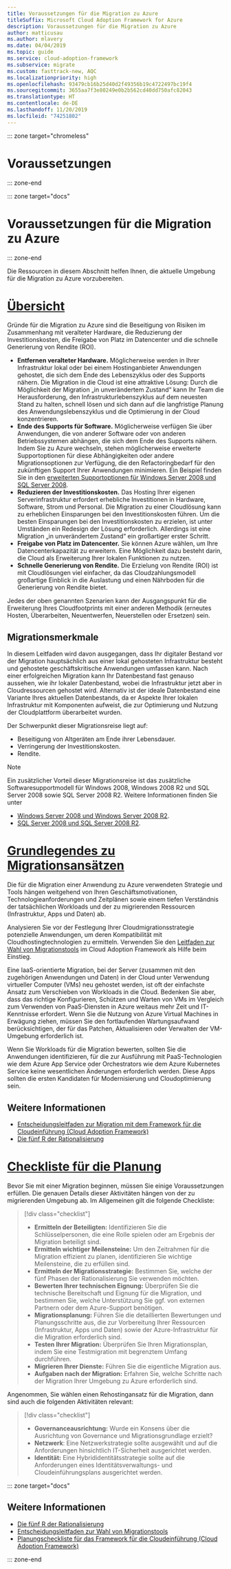 ```yaml
---
title: Voraussetzungen für die Migration zu Azure
titleSuffix: Microsoft Cloud Adoption Framework for Azure
description: Voraussetzungen für die Migration zu Azure
author: matticusau
ms.author: mlavery
ms.date: 04/04/2019
ms.topic: guide
ms.service: cloud-adoption-framework
ms.subservice: migrate
ms.custom: fasttrack-new, AQC
ms.localizationpriority: high
ms.openlocfilehash: 93479cb16b25d40d2f49356b19c4722497bc19f4
ms.sourcegitcommit: 3655aa7f3e80249e0b2b562cd40dd750afc82043
ms.translationtype: HT
ms.contentlocale: de-DE
ms.lasthandoff: 11/20/2019
ms.locfileid: "74251802"
---
```

::: zone target="chromeless"

# <a name="prerequisites"></a>Voraussetzungen

::: zone-end

::: zone target="docs"

# <a name="prerequisites-for-migrating-to-azure"></a>Voraussetzungen für die Migration zu Azure

::: zone-end

Die Ressourcen in diesem Abschnitt helfen Ihnen, die aktuelle Umgebung für die Migration zu Azure vorzubereiten.

# <a name="overviewtaboverview"></a>[Übersicht](#tab/Overview)

Gründe für die Migration zu Azure sind die Beseitigung von Risiken im Zusammenhang mit veralteter Hardware, die Reduzierung der Investitionskosten, die Freigabe von Platz im Datencenter und die schnelle Generierung von Rendite (ROI).

- **Entfernen veralteter Hardware.** Möglicherweise werden in Ihrer Infrastruktur lokal oder bei einem Hostinganbieter Anwendungen gehostet, die sich dem Ende des Lebenszyklus oder des Supports nähern. Die Migration in die Cloud ist eine attraktive Lösung: Durch die Möglichkeit der Migration „in unverändertem Zustand“ kann Ihr Team die Herausforderung, den Infrastrukturlebenszyklus auf dem neuesten Stand zu halten, schnell lösen und sich dann auf die langfristige Planung des Anwendungslebenszyklus und die Optimierung in der Cloud konzentrieren.
- **Ende des Supports für Software.** Möglicherweise verfügen Sie über Anwendungen, die von anderer Software oder von anderen Betriebssystemen abhängen, die sich dem Ende des Supports nähern. Indem Sie zu Azure wechseln, stehen möglicherweise erweiterte Supportoptionen für diese Abhängigkeiten oder andere Migrationsoptionen zur Verfügung, die den Refactoringbedarf für den zukünftigen Support Ihrer Anwendungen minimieren. Ein Beispiel finden Sie in den [erweiterten Supportoptionen für Windows Server 2008 und SQL Server 2008](https://azure.microsoft.com/blog/announcing-new-options-for-sql-server-2008-and-windows-server-2008-end-of-support).
- **Reduzieren der Investitionskosten.** Das Hosting Ihrer eigenen Serverinfrastruktur erfordert erhebliche Investitionen in Hardware, Software, Strom und Personal. Die Migration zu einer Cloudlösung kann zu erheblichen Einsparungen bei den Investitionskosten führen. Um die besten Einsparungen bei den Investitionskosten zu erzielen, ist unter Umständen ein Redesign der Lösung erforderlich. Allerdings ist eine Migration „in unverändertem Zustand“ ein großartiger erster Schritt.
- **Freigabe von Platz im Datencenter.** Sie können Azure wählen, um Ihre Datencenterkapazität zu erweitern. Eine Möglichkeit dazu besteht darin, die Cloud als Erweiterung Ihrer lokalen Funktionen zu nutzen.
- **Schnelle Generierung von Rendite.** Die Erzielung von Rendite (ROI) ist mit Cloudlösungen viel einfacher, da das Cloudzahlungsmodell großartige Einblick in die Auslastung und einen Nährboden für die Generierung von Rendite bietet.

Jedes der oben genannten Szenarien kann der Ausgangspunkt für die Erweiterung Ihres Cloudfootprints mit einer anderen Methodik (erneutes Hosten, Überarbeiten, Neuentwerfen, Neuerstellen oder Ersetzen) sein.

## <a name="migration-characteristics"></a>Migrationsmerkmale

In diesem Leitfaden wird davon ausgegangen, dass Ihr digitaler Bestand vor der Migration hauptsächlich aus einer lokal gehosteten Infrastruktur besteht und gehostete geschäftskritische Anwendungen umfassen kann. Nach einer erfolgreichen Migration kann Ihr Datenbestand fast genauso aussehen, wie ihr lokaler Datenbestand, wobei die Infrastruktur jetzt aber in Cloudressourcen gehostet wird. Alternativ ist der ideale Datenbestand eine Variante Ihres aktuellen Datenbestands, da er Aspekte Ihrer lokalen Infrastruktur mit Komponenten aufweist, die zur Optimierung und Nutzung der Cloudplattform überarbeitet wurden.

Der Schwerpunkt dieser Migrationsreise liegt auf:

- Beseitigung von Altgeräten am Ende ihrer Lebensdauer.
- Verringerung der Investitionskosten.
- Rendite.

> [!NOTE]
> Ein zusätzlicher Vorteil dieser Migrationsreise ist das zusätzliche Softwaresupportmodell für Windows 2008, Windows 2008 R2 und SQL Server 2008 sowie SQL Server 2008 R2. Weitere Informationen finden Sie unter
>
> - [Windows Server 2008 und Windows Server 2008 R2](https://www.microsoft.com/cloud-platform/windows-server-2008).
> - [SQL Server 2008 und SQL Server 2008 R2](https://www.microsoft.com/sql-server/sql-server-2008).

# <a name="understand-migration-approachestabapproach"></a>[Grundlegendes zu Migrationsansätzen](#tab/Approach)

Die für die Migration einer Anwendung zu Azure verwendeten Strategie und Tools hängen weitgehend von Ihren Geschäftsmotivationen, Technologieanforderungen und Zeitplänen sowie einem tiefen Verständnis der tatsächlichen Workloads und der zu migrierenden Ressourcen (Infrastruktur, Apps und Daten) ab.

Analysieren Sie vor der Festlegung Ihrer Cloudmigrationsstrategie potenzielle Anwendungen, um deren Kompatibilität mit Cloudhostingtechnologien zu ermitteln. Verwenden Sie den [Leitfaden zur Wahl von Migrationstools](../../decision-guides/migrate-decision-guide/index.md) im Cloud Adoption Framework als Hilfe beim Einstieg.

Eine IaaS-orientierte Migration, bei der Server (zusammen mit den zugehörigen Anwendungen und Daten) in der Cloud unter Verwendung virtueller Computer (VMs) neu gehostet werden, ist oft der einfachste Ansatz zum Verschieben von Workloads in die Cloud. Bedenken Sie aber, dass das richtige Konfigurieren, Schützen und Warten von VMs im Vergleich zum Verwenden von PaaS-Diensten in Azure weitaus mehr Zeit und IT-Kenntnisse erfordert. Wenn Sie die Nutzung von Azure Virtual Machines in Erwägung ziehen, müssen Sie den fortlaufenden Wartungsaufwand berücksichtigen, der für das Patchen, Aktualisieren oder Verwalten der VM-Umgebung erforderlich ist.

Wenn Sie Workloads für die Migration bewerten, sollten Sie die Anwendungen identifizieren, für die zur Ausführung mit PaaS-Technologien wie dem Azure App Service oder Orchestrators wie dem Azure Kubernetes Service keine wesentlichen Änderungen erforderlich werden. Diese Apps sollten die ersten Kandidaten für Modernisierung und Cloudoptimierung sein.

## <a name="learn-more"></a>Weitere Informationen

- [Entscheidungsleitfaden zur Migration mit dem Framework für die Cloudeinführung (Cloud Adoption Framework)](../../decision-guides/migrate-decision-guide/index.md)
- [Die fünf R der Rationalisierung](../../digital-estate/5-rs-of-rationalization.md)

# <a name="planning-checklisttabchecklist"></a>[Checkliste für die Planung](#tab/Checklist)

Bevor Sie mit einer Migration beginnen, müssen Sie einige Voraussetzungen erfüllen. Die genauen Details dieser Aktivitäten hängen von der zu migrierenden Umgebung ab. Im Allgemeinen gilt die folgende Checkliste:

> [!div class="checklist"]
>
> - **Ermitteln der Beteiligten:** Identifizieren Sie die Schlüsselpersonen, die eine Rolle spielen oder am Ergebnis der Migration beteiligt sind.
> - **Ermitteln wichtiger Meilensteine:** Um den Zeitrahmen für die Migration effizient zu planen, identifizieren Sie wichtige Meilensteine, die zu erfüllen sind.
> - **Ermitteln der Migrationsstrategie:** Bestimmen Sie, welche der fünf Phasen der Rationalisierung Sie verwenden möchten.
> - **Bewerten Ihrer technischen Eignung:** Überprüfen Sie die technische Bereitschaft und Eignung für die Migration, und bestimmen Sie, welche Unterstützung Sie ggf. von externen Partnern oder dem Azure-Support benötigen.
> - **Migrationsplanung:** Führen Sie die detaillierten Bewertungen und Planungsschritte aus, die zur Vorbereitung Ihrer Ressourcen (Infrastruktur, Apps und Daten) sowie der Azure-Infrastruktur für die Migration erforderlich sind.
> - **Testen Ihrer Migration:** Überprüfen Sie Ihren Migrationsplan, indem Sie eine Testmigration mit begrenztem Umfang durchführen.
> - **Migrieren Ihrer Dienste:** Führen Sie die eigentliche Migration aus.
> - **Aufgaben nach der Migration:** Erfahren Sie, welche Schritte nach der Migration Ihrer Umgebung zu Azure erforderlich sind.

Angenommen, Sie wählen einen Rehostingansatz für die Migration, dann sind auch die folgenden Aktivitäten relevant:

> [!div class="checklist"]
>
> - **Governanceausrichtung:** Wurde ein Konsens über die Ausrichtung von Governance und Migrationsgrundlage erzielt?
> - **Netzwerk**: Eine Netzwerkstrategie sollte ausgewählt und auf die Anforderungen hinsichtlich IT-Sicherheit ausgerichtet werden.
> - **Identität:** Eine Hybrididentitätsstrategie sollte auf die Anforderungen eines Identitätsverwaltungs- und Cloudeinführungsplans ausgerichtet werden.

::: zone target="docs"

<!-- markdownlint-disable MD024 -->

## <a name="learn-more"></a>Weitere Informationen

- [Die fünf R der Rationalisierung](../../digital-estate/5-rs-of-rationalization.md)
- [Entscheidungsleitfaden zur Wahl von Migrationstools](../../decision-guides/migrate-decision-guide/index.md)
- [Planungscheckliste für das Framework für die Cloudeinführung (Cloud Adoption Framework)](../migration-considerations/prerequisites/planning-checklist.md)

::: zone-end
